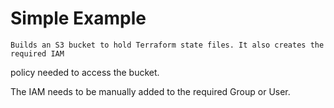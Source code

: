 # Simple Example 

    Builds an S3 bucket to hold Terraform state files. It also creates the required IAM 
policy needed to access the bucket.

The IAM needs to be manually added to the required Group or User.